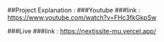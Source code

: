 ##Project Explanation :
###Youtube ###link : https://www.youtube.com/watch?v=FHc3fkGkpSw

###Live ###link :  https://nextjssite-mu.vercel.app/
